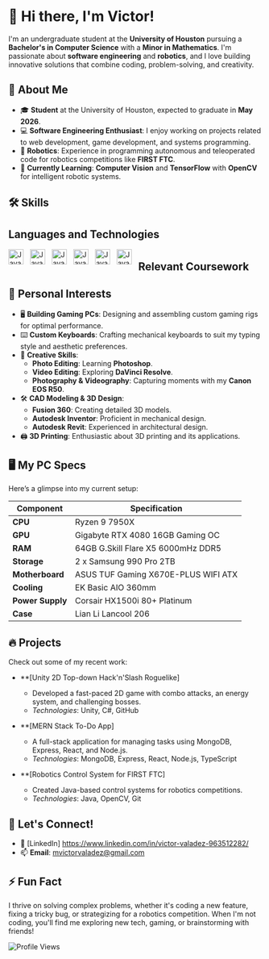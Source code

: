 # 👋 Hi there, I'm Victor!

I'm an undergraduate student at the **University of Houston** pursuing a **Bachelor's in Computer Science** with a **Minor in Mathematics**. I'm passionate about **software engineering** and **robotics**, and I love building innovative solutions that combine coding, problem-solving, and creativity.

## 🚀 About Me

- 🎓 **Student** at the University of Houston, expected to graduate in **May 2026**.
- 💻 **Software Engineering Enthusiast**: I enjoy working on projects related to web development, game development, and systems programming.
- 🤖 **Robotics**: Experience in programming autonomous and teleoperated code for robotics competitions like **FIRST FTC**.
- 🧠 **Currently Learning**: **Computer Vision** and **TensorFlow** with **OpenCV** for intelligent robotic systems.

## 🛠️ Skills

## Languages and Technologies

<img align="left" alt="Java" width="30px" style="padding-right:10px;" src="https://cdn.jsdelivr.net/gh/devicons/devicon@latest/icons/c/c-original.svg"/>

<img align="left" alt="Java" width="30px" style="padding-right:10px;" src="https://cdn.jsdelivr.net/gh/devicons/devicon@latest/icons/java/java-original.svg"/>

<img align="left" alt="Java" width="30px" style="padding-right:10px;" src="https://cdn.jsdelivr.net/gh/devicons/devicon@latest/icons/python/python-original.svg"/>

<img align="left" alt="Java" width="30px" style="padding-right:10px;" src="https://cdn.jsdelivr.net/gh/devicons/devicon@latest/icons/javascript/javascript-original.svg"/>

<img align="left" alt="Java" width="30px" style="padding-right:10px;" src="https://cdn.jsdelivr.net/gh/devicons/devicon@latest/icons/html5/html5-original.svg"/>

<img align="left" alt="Java" width="30px" style="padding-right:10px;" src="https://cdn.jsdelivr.net/gh/devicons/devicon@latest/devicon.min.css"/>

#

## Relevant Coursework

## 🔧 Personal Interests

- 🖥️ **Building Gaming PCs**: Designing and assembling custom gaming rigs for optimal performance.
- ⌨️ **Custom Keyboards**: Crafting mechanical keyboards to suit my typing style and aesthetic preferences.
- 🎨 **Creative Skills**:
  - **Photo Editing**: Learning **Photoshop**.
  - **Video Editing**: Exploring **DaVinci Resolve**.
  - **Photography & Videography**: Capturing moments with my **Canon EOS R50**.
- 🛠️ **CAD Modeling & 3D Design**:
  - **Fusion 360**: Creating detailed 3D models.
  - **Autodesk Inventor**: Proficient in mechanical design.
  - **Autodesk Revit**: Experienced in architectural design.
- 🖨️ **3D Printing**: Enthusiastic about 3D printing and its applications.

## 🖥️ My PC Specs

Here’s a glimpse into my current setup:

| Component        | Specification                       |
| ---------------- | ----------------------------------- |
| **CPU**          | Ryzen 9 7950X                       |
| **GPU**          | Gigabyte RTX 4080 16GB Gaming OC    |
| **RAM**          | 64GB G.Skill Flare X5 6000mHz DDR5  |
| **Storage**      | 2 x Samsung 990 Pro 2TB             |
| **Motherboard**  | ASUS TUF Gaming X670E-PLUS WIFI ATX |
| **Cooling**      | EK Basic AIO 360mm                  |
| **Power Supply** | Corsair HX1500i 80+ Platinum        |
| **Case**         | Lian Li Lancool 206                 |

## 🔥 Projects

Check out some of my recent work:

- \*\*[Unity 2D Top-down Hack'n'Slash Roguelike]

  - Developed a fast-paced 2D game with combo attacks, an energy system, and challenging bosses.
  - _Technologies_: Unity, C#, GitHub

- \*\*[MERN Stack To-Do App]

  - A full-stack application for managing tasks using MongoDB, Express, React, and Node.js.
  - _Technologies_: MongoDB, Express, React, Node.js, TypeScript

- \*\*[Robotics Control System for FIRST FTC]
  - Created Java-based control systems for robotics competitions.
  - _Technologies_: Java, OpenCV, Git

## 💬 Let's Connect!

- 💼 [LinkedIn] https://www.linkedin.com/in/victor-valadez-963512282/
- 📫 **Email**: mvictorvaladez@gmail.com

## ⚡ Fun Fact

I thrive on solving complex problems, whether it's coding a new feature, fixing a tricky bug, or strategizing for a robotics competition. When I'm not coding, you'll find me exploring new tech, gaming, or brainstorming with friends!

![Profile Views](https://komarev.com/ghpvc/?username=yourusername&color=blue)
